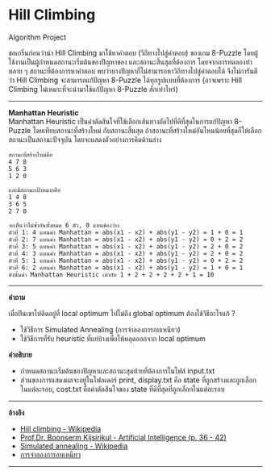 # Hill Climbing
Algorithm Project <br/>

ขอเกริ่นก่อนว่านำ Hill Climbing มาใช้หาคำตอบ (วิถีทางไปสู่คำตอบ) ของเกม 8-Puzzle โดยผู้ใช้งานเป็นผู้กำหนดสถานะเริ่มต้นของปัญหาของ และสถานะสิ้นสุดที่ต้องการ โดยจากการทดลองทำหลาย ๆ สถานะที่ต้องการหาคำตอบ พบว่าบางปัญหาก็ไม่สามารถหาวิถีทางไปสู่คำตอบได้ จึงไม่การันตีว่า Hill Climbing จะสามารถแก้ปัญหา 8-Puzzle ได้ทุกรูปแบบที่ต้องการ (อาจเพราะ Hill Climbing ไม่เหมาะที่จะนำมาใช้แก้ปัญหา 8-Puzzle สักเท่าไหร่) 

--------------------------------------------------------------

**Manhattan Heuristic** <br/>
Manhattan Heuristic เป็นค่าตัดสินใจที่ใช้เลือกเส้นทางถัดไปที่ดีที่สุดในการแก้ปัญหา 8-Puzzle โดยเทียบสถานะที่สร้างใหม่ กับสถานะสิ้นสุด ถ้าสถานะที่สร้างใหม่อันไหนน้อยที่สุดก็ให้เลือกสถานะเป็นสถานะปัจจุบัน โดยจะแสดงตัวอย่างการคิดด้านล่าง<br/>

    สถานะที่สร้างใหม่คือ
    4 7 8
    5 6 3
    1 2 0
    
    และมีสถานะเป้าหมายคือ
    1 4 8
    3 6 5
    2 7 0
    
    จะเห็นว่าไม่ซ้ำกันทั้งหมด 6 ตัว, 0 แทนช่องว่าง
    ตัวที่ 1: 4 แทนค่า Manhattan = abs(x1 - x2) + abs(y1 - y2) = 1 + 0 = 1
    ตัวที่ 2: 7 แทนค่า Manhattan = abs(x1 - x2) + abs(y1 - y2) = 0 + 2 = 2
    ตัวที่ 3: 5 แทนค่า Manhattan = abs(x1 - x2) + abs(y1 - y2) = 2 + 0 = 2
    ตัวที่ 4: 3 แทนค่า Manhattan = abs(x1 - x2) + abs(y1 - y2) = 2 + 0 = 2
    ตัวที่ 5: 1 แทนค่า Manhattan = abs(x1 - x2) + abs(y1 - y2) = 0 + 2 = 2
    ตัวที่ 6: 2 แทนค่า Manhattan = abs(x1 - x2) + abs(y1 - y2) = 1 + 0 = 1
    ดังนั้นค่า Manhattan Heuristic เท่ากับ 1 + 2 + 2 + 2 + 2 + 1 = 10

--------------------------------------------------------------

**คำถาม**

เมื่อปีนเขาไปติดอยู่ที่ local optimum ไปไม่ถึง global optimum ต้องใช้วิธีอะไรแก้ ?
- ใช้วิธีการ Simulated Annealing (การจำลองการอบเหนียว) 
- ใช้วิธีการที่รับ heuristic ที่แย่บ้างเพื่อให้หลุดออกจาก local optimum

**คำอธิบาย**
- กำหนดสถานะเริ่มต้นของปัญหาและสถานะสุดท้ายที่ต้องการในไฟล์ input.txt
- ส่วนของการแสดงผลจะอยู่ในโฟลเดอร์ print, display.txt คือ state ที่ถูกสร้างและถูกเลือกในแต่ละรอบ, cost.txt คือค่าตัดสินใจของ state ที่ดีที่สุดที่ถูกเลือกในแต่ละรอบ

--------------------------------------------------------------

**อ้างอิง** <br/>
- [Hill climbing - Wikipedia](https://en.wikipedia.org/wiki/Hill_climbing) <br/>
- [Prof.Dr. Boonserm Kijsirikul - Artificial Intelligence (p. 36 - 42)](https://www.cp.eng.chula.ac.th/~boonserm/teaching/ai1.0.2.pdf)      <br/>
- [Simulated annealing - Wikipedia](https://en.wikipedia.org/wiki/Simulated_annealing)      <br/>
- [การจำลองการอบเหนียว](https://th.wikipedia.org/wiki/การจำลองการอบเหนียว)      <br/>

--------------------------------------------------------------
  
  
